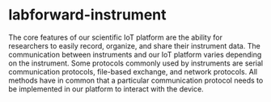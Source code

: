 # labforward-instrument
The core features of our scientific IoT platform are the ability for researchers to easily record, organize, and share their instrument data. The communication between instruments and our IoT platform varies depending on the instrument. Some protocols commonly used by instruments are serial communication protocols, file-based exchange, and network protocols. All methods have in common that a particular communication protocol needs to be implemented in our platform to interact with the device.
